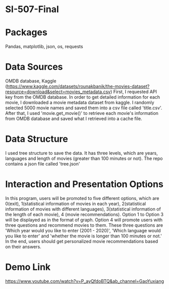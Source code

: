 # SI-507-Final

# Packages 
Pandas, matplotlib, json, os, requests

# Data Sources
OMDB database, 
Kaggle (https://www.kaggle.com/datasets/rounakbanik/the-movies-dataset?resource=download&select=movies_metadata.csv)
First, I requested API key from the OMDB database. In order to get detailed information for each movie, I downloaded a movie metadata dataset from kaggle. I randomly selected 5000 movie names and saved them into a csv file called 'title.csv'. After that, I used 'movie.get_movie()' to retrieve each movie's information from OMDB database and saved what I retrieved into a cache file. 

# Data Structure
I used tree structure to save the data. It has three levels, which are years, languages and length of movies (greater than 100 minutes or not). The repo contains a json file called 'tree.json'

# Interaction and Presentation Options
In this program, users will be promoted to five different options, which are 0(exit), 1(statistical information of movies in each year), 2(statistical information of movies with different languages), 3(statistical information of the length of each movie), 4 (movie recommendations). Option 1 to Option 3 will be displayed as in the format of graph. Option 4 will promote users with three questions and recommend movies to them. These three questions are 'Which year would you like to enter (2001 - 2020)', 'Which language would you like to enter' and 'whether the movie is longer than 100 minutes or not.' In the end, users should get personalized movie recommendations based on their answers. 


# Demo Link 
https://www.youtube.com/watch?v=P_ayQfdoBTQ&ab_channel=GaoYuxiang

